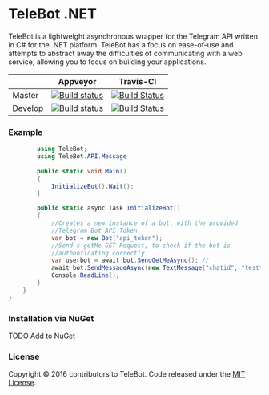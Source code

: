 # TeleBot .NET

TeleBot is a lightweight asynchronous wrapper for the Telegram API written in C# for the .NET platform. TeleBot has a focus on ease-of-use and attempts to abstract away the difficulties of communicating with a web service, allowing you to focus on building your applications.

|         | Appveyor                                                                                                                                                                | Travis-CI                                                                                                          |
|---------|-------------------------------------------------------------------------------------------------------------------------------------------------------------------------|--------------------------------------------------------------------------------------------------------------------|
| Master  | [![Build status](https://ci.appveyor.com/api/projects/status/g5q95c3wt7f1xqm1?svg=true)](https://ci.appveyor.com/project/kreynes/telebot)                               | [![Build Status](https://travis-ci.org/kreynes/TeleBot.svg?branch=master)](https://travis-ci.org/kreynes/TeleBot)  |
| Develop | [![Build status](https://ci.appveyor.com/api/projects/status/g5q95c3wt7f1xqm1/branch/develop?svg=true)](https://ci.appveyor.com/project/kreynes/telebot/branch/develop) | [![Build Status](https://travis-ci.org/kreynes/TeleBot.svg?branch=develop)](https://travis-ci.org/kreynes/TeleBot) |

### Example

```csharp
        using TeleBot;
        using TeleBot.API.Message
        
        public static void Main()
        {
            InitializeBot().Wait();
        }

        public static async Task InitializeBot()
        {
            //Creates a new instance of a bot, with the provided 
            //Telegram Bot API Token.
            var bot = new Bot("api_token"); 
            //Send s getMe GET Request, to check if the bot is 
            //authenticating correctly.
            var userbot = await bot.SendGetMeAsync(); //
            await bot.SendMessageAsync(new TextMessage("chatid", "testtext"));
            Console.ReadLine();
        }
    }
}
```

### Installation via NuGet
TODO Add to NuGet

### License

Copyright © 2016 contributors to TeleBot. Code released under the [MIT License](https://github.com/kreynes/TeleBot/blob/master/LICENSE.md).

